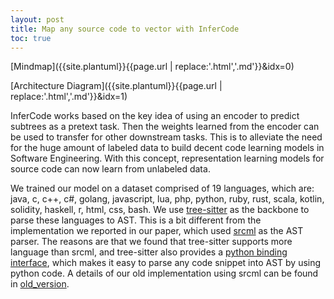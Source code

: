 ```yaml
---
layout: post
title: Map any source code to vector with InferCode
toc: true
---
```


<!--
@startmindmap
+ InferCode 
++ parser using tree-sitter
++ subtrees extraction
++ code embedding using TBCNN
++ pretraining + fine-tuning
@endmindmap
-->
[Mindmap]({{site.plantuml}}{{page.url | replace:'.html','.md'}}&idx=0)

<!--
@startuml
participant code as "source code\nC/C++, Rust, Java ..."
participant ast as "Tree-Sitter\nSubtree Extractor"
participant models as "TBCNN using Tensorflow"
participant embedding as "numpy"
code ->> ast: training_ast = parse(training_code)\ntuning_ast=parse(tuning_code)\ninferring_ast=parse(inferring_code)
ast->>models: pretrained_model = tbcnn(training_ast)
models->>models: tuned_model = tbcnn(pretrained_model, tuning_ast)
models->>embedding: embedding = tbcnn(tuned_model, inferring_ast)
@enduml
-->
[Architecture Diagram]({{site.plantuml}}{{page.url | replace:'.html','.md'}}&idx=1)

InferCode works based on the key idea of using an encoder to predict subtrees as a pretext task. Then the weights learned from the encoder can be used to transfer for other downstream tasks. This is to alleviate the need for the huge amount of labeled data to build decent code learning models in Software Engineering. With this concept, representation learning models for  source code can now learn from unlabeled data. 
    
We trained our model on a dataset comprised of 19 languages, which are: java, c, c++, c#, golang, javascript, lua, php, python, ruby, rust, scala, kotlin, solidity, haskell, r, html, css, bash. We use [tree-sitter](https://github.com/tree-sitter/tree-sitter) as the backbone to parse these languages to AST. This is a bit different from the implementation we reported in our paper, which used [srcml](https://www.srcml.org/) as the AST parser. The reasons are that we found that tree-sitter supports more language than srcml, and tree-sitter also provides a [python binding interface](https://github.com/tree-sitter/py-tree-sitter), which makes it easy to parse any code snippet into AST by using python code. A details of our old implementation using srcml can be found in [old_version](old_version/).